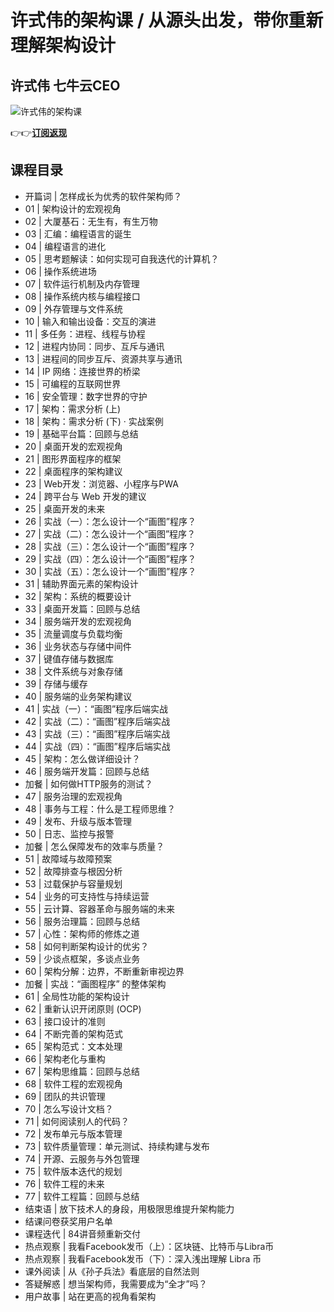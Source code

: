 许式伟的架构课 / 从源头出发，带你重新理解架构设计
==========================

许式伟 **七牛云CEO**
--------------

![许式伟的架构课](https://www.geekgay.com/storage/geek/geek_ec641db8ebc9dac0dad175f81762ca12.jpg)  
  
👉👉[**订阅返现**](https://time.geekbang.org/column/intro/100025201?code=0q%2FQo8zuscpRqmcW2c5tdulTX9JrtftOvc%2FTmYqzoAg%3D "许式伟的架构课")  
  
课程目录
----

  
  
- 开篇词 | 怎样成长为优秀的软件架构师？
- 01 | 架构设计的宏观视角
- 02 | 大厦基石：无生有，有生万物
- 03 | 汇编：编程语言的诞生
- 04 | 编程语言的进化
- 05 | 思考题解读：如何实现可自我迭代的计算机？
- 06 | 操作系统进场
- 07 | 软件运行机制及内存管理
- 08 | 操作系统内核与编程接口
- 09 | 外存管理与文件系统
- 10 | 输入和输出设备：交互的演进
- 11 | 多任务：进程、线程与协程
- 12 | 进程内协同：同步、互斥与通讯
- 13 | 进程间的同步互斥、资源共享与通讯
- 14 | IP 网络：连接世界的桥梁
- 15 | 可编程的互联网世界
- 16 | 安全管理：数字世界的守护
- 17 | 架构：需求分析 (上)
- 18 | 架构：需求分析 (下) · 实战案例
- 19 | 基础平台篇：回顾与总结
- 20 | 桌面开发的宏观视角
- 21 | 图形界面程序的框架
- 22 | 桌面程序的架构建议
- 23 | Web开发：浏览器、小程序与PWA
- 24 | 跨平台与 Web 开发的建议
- 25 | 桌面开发的未来
- 26 | 实战（一）：怎么设计一个“画图”程序？
- 27 | 实战（二）：怎么设计一个“画图”程序？
- 28 | 实战（三）：怎么设计一个“画图”程序？
- 29 | 实战（四）：怎么设计一个“画图”程序？
- 30 | 实战（五）：怎么设计一个“画图”程序？
- 31 | 辅助界面元素的架构设计
- 32 | 架构：系统的概要设计
- 33 | 桌面开发篇：回顾与总结
- 34 | 服务端开发的宏观视角
- 35 | 流量调度与负载均衡
- 36 | 业务状态与存储中间件
- 37 | 键值存储与数据库
- 38 | 文件系统与对象存储
- 39 | 存储与缓存
- 40 | 服务端的业务架构建议
- 41 | 实战（一）：“画图”程序后端实战
- 42 | 实战（二）：“画图”程序后端实战
- 43 | 实战（三）：“画图”程序后端实战
- 44 | 实战（四）：“画图”程序后端实战
- 45 | 架构：怎么做详细设计？
- 46 | 服务端开发篇：回顾与总结
- 加餐 | 如何做HTTP服务的测试？
- 47 | 服务治理的宏观视角
- 48 | 事务与工程：什么是工程师思维？
- 49 | 发布、升级与版本管理
- 50 | 日志、监控与报警
- 加餐 | 怎么保障发布的效率与质量？
- 51 | 故障域与故障预案
- 52 | 故障排查与根因分析
- 53 | 过载保护与容量规划
- 54 | 业务的可支持性与持续运营
- 55 | 云计算、容器革命与服务端的未来
- 56 | 服务治理篇：回顾与总结
- 57 | 心性：架构师的修炼之道
- 58 | 如何判断架构设计的优劣？
- 59 | 少谈点框架，多谈点业务
- 60 | 架构分解：边界，不断重新审视边界
- 加餐 | 实战：“画图程序” 的整体架构
- 61 | 全局性功能的架构设计
- 62 | 重新认识开闭原则 (OCP)
- 63 | 接口设计的准则
- 64 | 不断完善的架构范式
- 65 | 架构范式：文本处理
- 66 | 架构老化与重构
- 67 | 架构思维篇：回顾与总结
- 68 | 软件工程的宏观视角
- 69 | 团队的共识管理
- 70 | 怎么写设计文档？
- 71 | 如何阅读别人的代码？
- 72 | 发布单元与版本管理
- 73 | 软件质量管理：单元测试、持续构建与发布
- 74 | 开源、云服务与外包管理
- 75 | 软件版本迭代的规划
- 76 | 软件工程的未来
- 77 | 软件工程篇：回顾与总结
- 结束语 | 放下技术人的身段，用极限思维提升架构能力
- 结课问卷获奖用户名单
- 课程迭代 | 84讲音频重新交付
- 热点观察 | 我看Facebook发币（上）：区块链、比特币与Libra币
- 热点观察 | 我看Facebook发币（下）：深入浅出理解 Libra 币
- 课外阅读 | 从《孙子兵法》看底层的自然法则
- 答疑解惑 | 想当架构师，我需要成为“全才”吗？
- 用户故事 | 站在更高的视角看架构